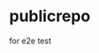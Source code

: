 # publicrepo
for e2e test

































































































































































































































































































































































































































































































































































































































































































































































































































































































































































































































































































































































































































































































































































































































































































































































































































































































































































